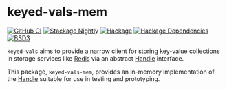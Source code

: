 # keyed-vals-mem

[![GitHub CI](https://github.com/adetokunbo/keyed-vals/actions/workflows/ci.yml/badge.svg)](https://github.com/adetokunbo/keyed-vals/actions)
[![Stackage Nightly](http://stackage.org/package/keyed-vals-mem/badge/nightly)](http://stackage.org/nightly/package/keyed-vals-mem)
[![Hackage][hackage-badge]][hackage]
[![Hackage Dependencies][hackage-deps-badge]][hackage-deps]
[![BSD3](https://img.shields.io/badge/license-BSD3-green.svg?dummy)](https://github.com/adetokunbo/keyed-vals-mem/blob/master/LICENSE)

`keyed-vals` aims to provide a narrow client for storing key-value collections
in storage services like [Redis] via an abstract [Handle] interface.

This package, `keyed-vals-mem`, provides an in-memory implementation of the [Handle]
suitable for use in testing and prototyping.

[hackage-deps-badge]: <https://img.shields.io/hackage-deps/v/keyed-vals-mem.svg>
[hackage-deps]:       <http://packdeps.haskellers.com/feed?needle=keyed-vals-mem>
[hackage-badge]:      <https://img.shields.io/hackage/v/keyed-vals-mem.svg>
[hackage]:            <https://hackage.haskell.org/package/keyed-vals-mem>
[Handle]:             <https://hackage.haskell.org/package/keyed-vals-0.1.0.0/docs/KeyedVals-Handle.html>
[Redis]:              <https://redis.io>
